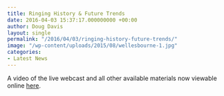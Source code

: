 ```yaml
---
title: Ringing History & Future Trends
date: 2016-04-03 15:37:17.000000000 +00:00
author: Doug Davis
layout: single
permalink: "/2016/04/03/ringing-history-future-trends/"
image: "/wp-content/uploads/2015/08/wellesbourne-1.jpg"
categories:
- Latest News
---
```

A video of the live webcast and all other available materials now viewable online [here](http:///services/pr/events-archive/history-trends/).
